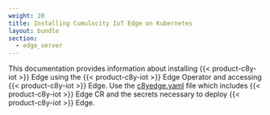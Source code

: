 ```yaml
---
weight: 20
title: Installing Cumulocity IoT Edge on Kubernetes
layout: bundle
section:
  - edge_server
---
```


This documentation provides information about installing {{< product-c8y-iot >}} Edge using the {{< product-c8y-iot >}} Edge Operator and accessing {{< product-c8y-iot >}} Edge. Use the [c8yedge.yaml](/files/edge-k8s/c8yedge.yaml) file which includes {{< product-c8y-iot >}} Edge CR and the secrets necessary to deploy {{< product-c8y-iot >}} Edge.
